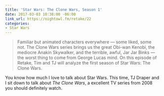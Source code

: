 ```yaml
---
title: 'Star Wars: The Clone Wars, Season 1'
date: 2017-03-03 10:38:00 -06:00
link_url: https://nightowl.fm/retake/22
categories:
- Star Wars
---
```


> Familiar but animated characters everywhere — some liked, some not. The Clone Wars series brings us the great Obi-wan Kenobi, the mediocre Anakin Skywalker, and the terrible, awful, Jar Jar Binks — the worst thing to come from George Lucas mind. On this episode of Retake, Tim and TJ will analyze the first season of Star Wars: The Clone Wars.

You know how much I love to talk about Star Wars. This time, TJ Draper and I sit down to talk about *The Clone Wars*, a excellent TV series from 2008 you should definitely watch.
